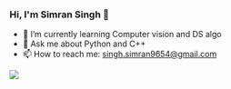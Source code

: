 ### Hi, I'm Simran Singh 👋

- 🌱 I’m currently learning Computer vision and DS algo
- 💬 Ask me about Python and C++
- 📫 How to reach me: singh.simran9654@gmail.com
<img src="https://github-readme-stats.vercel.app/api?username=ishvik&&show_icons=true&title_color=black&icon_color=black&text_color=black&bg_color=white">
